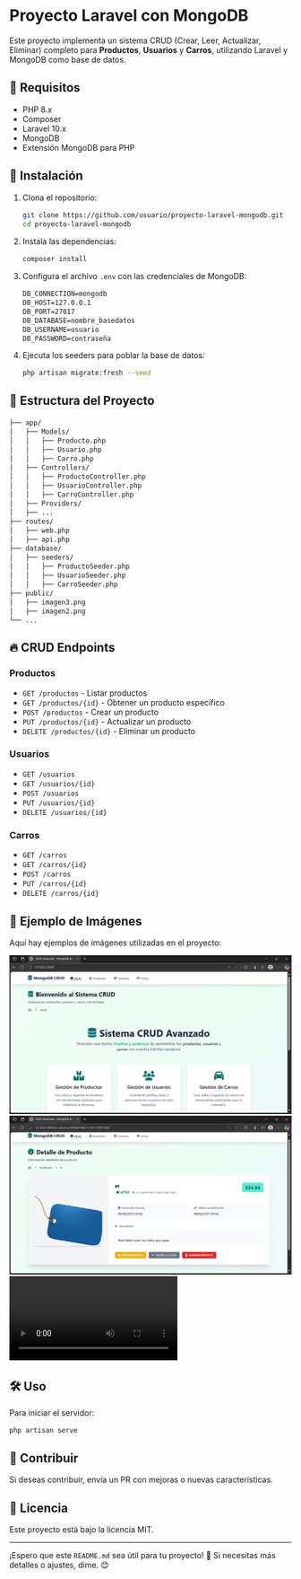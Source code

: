 # Proyecto Laravel con MongoDB

Este proyecto implementa un sistema CRUD (Crear, Leer, Actualizar, Eliminar) completo para **Productos**, **Usuarios** y **Carros**, utilizando Laravel y MongoDB como base de datos.

## 📌 Requisitos

- PHP 8.x
- Composer
- Laravel 10.x
- MongoDB
- Extensión MongoDB para PHP

## 🚀 Instalación

1. Clona el repositorio:
   ```sh
   git clone https://github.com/usuario/proyecto-laravel-mongodb.git
   cd proyecto-laravel-mongodb
   ```

2. Instala las dependencias:
   ```sh
   composer install
   ```

3. Configura el archivo `.env` con las credenciales de MongoDB:
   ```env
   DB_CONNECTION=mongodb
   DB_HOST=127.0.0.1
   DB_PORT=27017
   DB_DATABASE=nombre_basedatos
   DB_USERNAME=usuario
   DB_PASSWORD=contraseña
   ```

4. Ejecuta los seeders para poblar la base de datos:
   ```sh
   php artisan migrate:fresh --seed
   ```

## 📂 Estructura del Proyecto

```
├── app/
│   ├── Models/
│   │   ├── Producto.php
│   │   ├── Usuario.php
│   │   ├── Carro.php
│   ├── Controllers/
│   │   ├── ProductoController.php
│   │   ├── UsuarioController.php
│   │   ├── CarroController.php
│   ├── Providers/
│   ├── ...
├── routes/
│   ├── web.php
│   ├── api.php
├── database/
│   ├── seeders/
│   │   ├── ProductoSeeder.php
│   │   ├── UsuarioSeeder.php
│   │   ├── CarroSeeder.php
├── public/
│   ├── imagen3.png
│   ├── imagen2.png
└── ...
```

## 🔥 CRUD Endpoints

### Productos
- `GET /productos` - Listar productos
- `GET /productos/{id}` - Obtener un producto específico
- `POST /productos` - Crear un producto
- `PUT /productos/{id}` - Actualizar un producto
- `DELETE /productos/{id}` - Eliminar un producto

### Usuarios
- `GET /usuarios`
- `GET /usuarios/{id}`
- `POST /usuarios`
- `PUT /usuarios/{id}`
- `DELETE /usuarios/{id}`

### Carros
- `GET /carros`
- `GET /carros/{id}`
- `POST /carros`
- `PUT /carros/{id}`
- `DELETE /carros/{id}`

## 🌟 Ejemplo de Imágenes

Aquí hay ejemplos de imágenes utilizadas en el proyecto:

![Ejemplo imagen 1](public/image3.png)
![Ejemplo imagen 2](public/image2.png)
![Ejemplo video](public/video.mp4)

## 🛠️ Uso

Para iniciar el servidor:
```sh
php artisan serve
```

## 📌 Contribuir

Si deseas contribuir, envía un PR con mejoras o nuevas características.

## 📜 Licencia

Este proyecto está bajo la licencia MIT.

---

¡Espero que este `README.md` sea útil para tu proyecto! 🚀 Si necesitas más detalles o ajustes, dime. 😊
